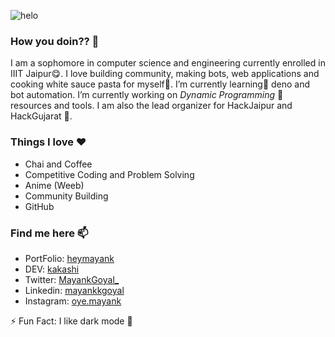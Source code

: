 ![helo](https://media.giphy.com/media/1qHu77EWk5ji/giphy.gif)
### How you doin?? 🍻
I am a sophomore in computer science and engineering currently enrolled in IIIT Jaipur😋. I love building community, making bots, web applications and cooking white sauce pasta for myself🍝. I’m currently learning🌱 deno and bot automation. I’m currently working on *Dynamic Programming* 🔭 resources and tools. I am also the lead organizer for HackJaipur and HackGujarat 🦄.

### Things I love ❤️
- Chai and Coffee 
- Competitive Coding and Problem Solving
- Anime (Weeb)
- Community Building
- GitHub 

### Find me here 📫
- PortFolio: [heymayank](https://heymayank.com)
- DEV: [kakashi](https://dev.to/kakashi)
- Twitter: [MayankGoyal_](https://twitter.com/MayankGoyal_)
- Linkedin: [mayankkgoyal](https://www.linkedin.com/in/mayankkgoyal/)
- Instagram: [oye.mayank](https://www.instagram.com/oye.mayank/)

⚡ Fun Fact: I like dark mode 🖤
